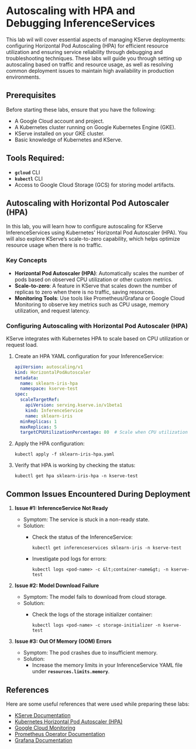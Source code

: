 # **Autoscaling with HPA and Debugging InferenceServices**
This lab wil will cover essential aspects of managing KServe deployments: configuring Horizontal Pod Autoscaling (HPA) for efficient resource utilization and ensuring service reliability through debugging and troubleshooting techniques. These labs will guide you through setting up autoscaling based on traffic and resource usage, as well as resolving common deployment issues to maintain high availability in production environments.

## **Prerequisites**

Before starting these labs, ensure that you have the following:

- A Google Cloud account and project.
- A Kubernetes cluster running on Google Kubernetes Engine (GKE).
- KServe installed on your GKE cluster.
- Basic knowledge of Kubernetes and KServe.

## **Tools Required:**

- **`gcloud`** CLI
- **`kubectl`** CLI
- Access to Google Cloud Storage (GCS) for storing model artifacts.

## **Autoscaling with Horizontal Pod Autoscaler (HPA)**

In this lab, you will learn how to configure autoscaling for KServe InferenceServices using Kubernetes' Horizontal Pod Autoscaler (HPA). You will also explore KServe’s scale-to-zero capability, which helps optimize resource usage when there is no traffic.

### **Key Concepts**

- **Horizontal Pod Autoscaler (HPA)**: Automatically scales the number of pods based on observed CPU utilization or other custom metrics.
- **Scale-to-zero**: A feature in KServe that scales down the number of replicas to zero when there is no traffic, saving resources.
- **Monitoring Tools**: Use tools like Prometheus/Grafana or Google Cloud Monitoring to observe key metrics such as CPU usage, memory utilization, and request latency.

### **Configuring Autoscaling with Horizontal Pod Autoscaler (HPA)**

KServe integrates with Kubernetes HPA to scale based on CPU utilization or request load.

1. Create an HPA YAML configuration for your InferenceService:

    ```yaml
    apiVersion: autoscaling/v1
    kind: HorizontalPodAutoscaler
    metadata:
      name: sklearn-iris-hpa
      namespace: kserve-test
    spec:
      scaleTargetRef:
        apiVersion: serving.kserve.io/v1beta1
        kind: InferenceService
        name: sklearn-iris
      minReplicas: 1
      maxReplicas: 5
      targetCPUUtilizationPercentage: 80  # Scale when CPU utilization exceeds 80%
    ```

2. Apply the HPA configuration:

   `kubectl apply -f sklearn-iris-hpa.yaml`

3. Verify that HPA is working by checking the status:

   `kubectl get hpa sklearn-iris-hpa -n kserve-test`


## **Common Issues Encountered During Deployment**

1. **Issue #1: InferenceService Not Ready**
    - Symptom: The service is stuck in a non-ready state.
    - Solution:
        - Check the status of the InferenceService:

          `kubectl get inferenceservices sklearn-iris -n kserve-test`

        - Investigate pod logs for errors:

          `kubectl logs <pod-name> -c &lt;container-name&gt; -n kserve-test`

2. **Issue #2: Model Download Failure**
    - Symptom: The model fails to download from cloud storage.
    - Solution:
        - Check the logs of the storage initializer container:

          `kubectl logs <pod-name> -c storage-initializer -n kserve-test`

3. **Issue #3: Out Of Memory (OOM) Errors**
    - Symptom: The pod crashes due to insufficient memory.
    - Solution:
        - Increase the memory limits in your InferenceService YAML file under **`resources.limits.memory`**.

## **References**

Here are some useful references that were used while preparing these labs:

- [KServe Documentation](https://kserve.github.io/website/)
- [Kubernetes Horizontal Pod Autoscaler (HPA)](https://kubernetes.io/docs/tasks/run-application/horizontal-pod-autoscale/)
- [Google Cloud Monitoring](https://cloud.google.com/monitoring)
- [Prometheus Operator Documentation](https://prometheus.io/docs/prometheus/latest/getting_started/)
- [Grafana Documentation](https://grafana.com/docs/grafana/latest/getting-started/)